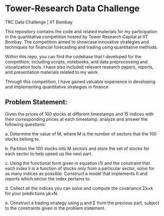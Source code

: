 # Tower-Research Data Challenge
TRC Data Challenge | IIT Bombay

This repository contains the code and related materials for my participation in the quantitative competition hosted by Tower Research Capital at IIT Bombay. The competition aimed to showcase innovative strategies and techniques for financial forecasting and trading using quantitative methods.

Within this repo, you can find the codebase that I developed for the competition, including scripts, notebooks, and data preprocessing and visualization tools. I have also included relevant research papers, reports, and presentation materials related to my work.

Through this competition, I have gained valuable experience in developing and implementing quantitative strategies in finance

## Problem Statement:
Given the prices of 100 stocks at different timestamps and 15 indices with their corresponding prices at each timestamp, analyze and answer the following questions: 

a. Determine the value of M, where M is the number of sectors that the 100 stocks belong to.

b. Partition the 100 stocks into M sectors and store the set of stocks for each sector to help speed up the next part.

c. Using the functional form given in equation (1) and the constraint that each index Ii is a function of stocks only from a particular sector, solve for as many indices as possible. Construct a model that implements fi and reports which sector the index pertains to.

d. Collect all the indices you can solve and compute the covariance Σk×k for your predictions µk×N.

e. Construct a trading strategy using µ and Σ from the previous part, subject to the constraints given in the problem statement.

